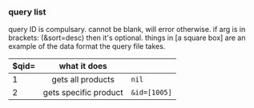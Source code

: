 ### query list ###

query ID is compulsary. cannot be blank, will error otherwise.
if arg is in brackets: (&sort=desc) then it's optional.
things in [a square box] are an example of the data format the query file takes.


$qid= | what it does | <arg>
--- | :---: | --- 
1 | gets all products | `nil`
2 | gets specific product | `&id=[1005]`